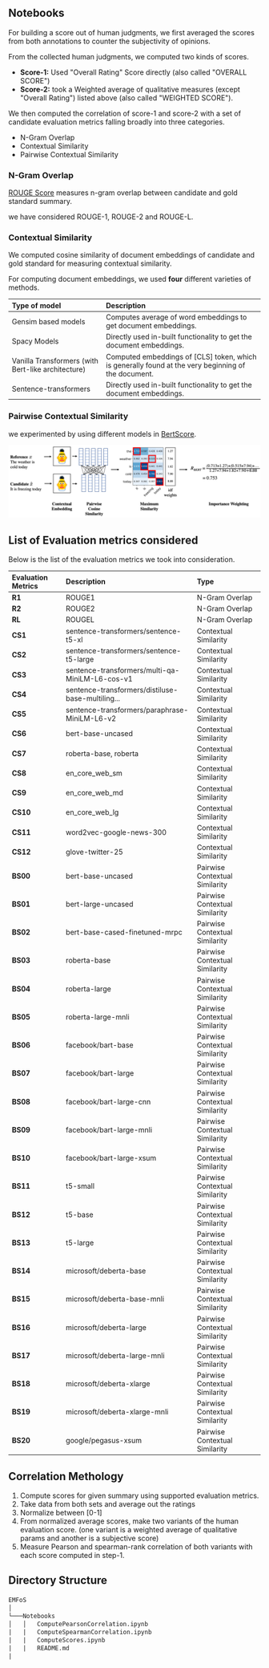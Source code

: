 ## Notebooks 

For building a score out of human judgments, we first averaged the scores from both annotations to counter the subjectivity of opinions.

From the collected human judgments, we computed two kinds of scores. 

- **Score-1:** Used "Overall Rating" Score directly (also called "OVERALL SCORE")
- **Score-2:** took a Weighted average of qualitative measures (except "Overall Rating") listed above (also called "WEIGHTED SCORE").

We then computed the correlation of score-1 and score-2 with a set of candidate evaluation metrics falling broadly into three categories. 
- N-Gram Overlap
- Contextual Similarity
- Pairwise Contextual Similarity

### N-Gram Overlap
    
[ROUGE Score](https://aclanthology.org/W04-1013/) measures n-gram overlap between candidate and gold standard summary. 

we have considered ROUGE-1, ROUGE-2 and ROUGE-L.  

### Contextual Similarity

We computed cosine similarity of document embeddings of candidate and gold standard for measuring contextual similarity. 


For computing document embeddings, we used **four** different varieties of methods. 

| Type of model      | Description |
| :---        | :--- |
| Gensim based models |Computes average of word embeddings to get document embeddings.|
| Spacy Models | Directly used in-built functionality to get the document embeddings. |
| Vanilla Transformers (with Bert-like architecture) | Computed embeddings of [CLS] token, which is generally found at the very beginning of the document.  |
| Sentence-transformers | Directly used in-built functionality to get the document embeddings.|

### Pairwise Contextual Similarity
    
we experimented by using different models in [BertScore](https://github.com/Tiiiger/bert_score). 

![BertScore](/Assets/bert_score.png)

## List of Evaluation metrics considered 

Below is the list of the evaluation metrics we took into consideration. 

|Evaluation Metrics| Description| Type |
| :---        | :--- | :--- |
|**R1**|	ROUGE1 | N-Gram Overlap |
|**R2**|	ROUGE2| N-Gram Overlap |
|**RL**|	ROUGEL| N-Gram Overlap |
|**CS1**|	sentence-transformers/sentence-t5-xl| Contextual Similarity |
|**CS2**|	sentence-transformers/sentence-t5-large | Contextual Similarity |
|**CS3**|	sentence-transformers/multi-qa-MiniLM-L6-cos-v1| Contextual Similarity |
|**CS4**|	sentence-transformers/distiluse-base-multiling... | Contextual Similarity |
|**CS5**|	sentence-transformers/paraphrase-MiniLM-L6-v2| Contextual Similarity |
|**CS6**|	bert-base-uncased| Contextual Similarity |
|**CS7**|	roberta-base, roberta| Contextual Similarity |
|**CS8**|	en_core_web_sm| Contextual Similarity |
|**CS9**|	en_core_web_md| Contextual Similarity |
|**CS10**|	en_core_web_lg| Contextual Similarity |
|**CS11**|	word2vec-google-news-300| Contextual Similarity |
|**CS12**|	glove-twitter-25| Contextual Similarity |
|**BS00**|	bert-base-uncased| Pairwise Contextual Similarity |
|**BS01**|	bert-large-uncased| Pairwise Contextual Similarity |
|**BS02**|	bert-base-cased-finetuned-mrpc| Pairwise Contextual Similarity |
|**BS03**|	roberta-base| Pairwise Contextual Similarity |
|**BS04**|	roberta-large| Pairwise Contextual Similarity |
|**BS05**|	roberta-large-mnli| Pairwise Contextual Similarity |
|**BS06**|	facebook/bart-base| Pairwise Contextual Similarity |
|**BS07**|	facebook/bart-large| Pairwise Contextual Similarity |
|**BS08**|	facebook/bart-large-cnn| Pairwise Contextual Similarity |
|**BS09**|	facebook/bart-large-mnli| Pairwise Contextual Similarity |
|**BS10**|	facebook/bart-large-xsum| Pairwise Contextual Similarity |
|**BS11**|	t5-small| Pairwise Contextual Similarity |
|**BS12**|	t5-base| Pairwise Contextual Similarity |
|**BS13**|	t5-large| Pairwise Contextual Similarity |
|**BS14**|	microsoft/deberta-base| Pairwise Contextual Similarity |
|**BS15**|	microsoft/deberta-base-mnli| Pairwise Contextual Similarity |
|**BS16**|	microsoft/deberta-large| Pairwise Contextual Similarity|
|**BS17**|	microsoft/deberta-large-mnli| Pairwise Contextual Similarity|
|**BS18**|	microsoft/deberta-xlarge| Pairwise Contextual Similarity|
|**BS19**|	microsoft/deberta-xlarge-mnli| Pairwise Contextual Similarity|
|**BS20**|	google/pegasus-xsum | Pairwise Contextual Similarity |


## Correlation Methology 

1. Compute scores for given summary using supported evaluation metrics. 
2. Take data from both sets and average out the ratings 
3. Normalize between [0-1]
4. From normalized average scores, make two variants of the human evaluation score. (one variant is a weighted average of qualitative params and another is a subjective score) 
5. Measure Pearson and spearman-rank correlation of both variants with each score computed in step-1.    

## Directory Structure

```
EMFoS 
│
└───Notebooks 
│   │   ComputePearsonCorrelation.ipynb
|   |   ComputeSpearmanCorrelation.ipynb
|   |   ComputeScores.ipynb
|   |   README.md
|   
```   

